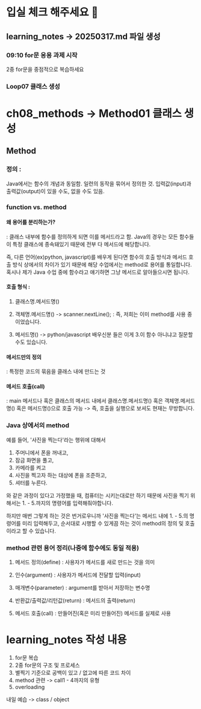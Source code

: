 # 입실 체크 해주세요 🎈
## learning_notes -> 20250317.md 파일 생성
### 09:10 for문 응용 과제 시작
2중 for문을 중점적으로 복습하세요
### Loop07 클래스 생성

# ch08_methods -> Method01 클래스 생성

## Method

### 정의 :

Java에서는 함수의 개념과 동일함. 일련의 동작을 묶어서
정의한 것. 입력값(input)과 출력값(output)이 있을 수도,
없을 수도 있음.

### function vs. method
#### 왜 용어를 분리하는가?

: 클래스 내부에 함수를 정의하게 되면 이를 메서드라고 함.
Java의 경우는 모든 함수들이 특정 클래스에 종속돼있기
때문에 전부 다 메서드에 해당합니다.

즉, 다른 언어(ex)python, javascript)를 배우게 된다면
함수의 호출 방식과 메서드 호출 방식 상에서의 차이가
있기 때문에 해당 수업에서는 method로 용어를 통일합니다.
혹시나 제가 Java 수업 중에 함수라고 얘기하면 그냥
메서드로 알아들으시면 됩니다.

#### 호출 형식 :
1. 클래스명.메서드명()
2. 객체명.메서드명()    -> scanner.nextLine();
: 즉, 저희는 이미 method를 사용 중이었습니다.

3. 메서드명()          -> python/javascript 배우신분
들은 이게 3.이 함수 아니냐고 질문할 수도 있습니다.

#### 메서드만의 정의
: 특정한 코드의 묶음을 클래스 내에 만드는 것

#### 메서드 호출(call)
: main 메서드나 혹은 클래스의 메서드 내에서
클래스명.메서드명() 혹은 객체명.메서드명() 혹은 
메서드명()으로 호출 가능 -> 즉, 호출을 실행으로 보셔도
현재는 무방합니다.

### Java 상에서의 method

예를 들어, '사진을 찍는다'라는 행위에 대해서
1. 주머니에서 폰을 꺼내고,
2. 잠금 화면을 풀고,
3. 카메라를 켜고
4. 사진을 찍고자 하는 대상에 폰을 조준하고,
5. 셔터를 누른다.

와 같은 과정이 있다고 가정했을 때, 컴퓨터는 시키는대로만
하기 때문에 사진을 찍기 위해서는 1. - 5.까지의 명령어를
입력해줘야합니다.

하지만 매번 그렇게 하는 것은 번거로우니까
'사진을 찍는다'는 메서드 내에 1. - 5.의 명령어를 미리
입력해두고, 순서대로 시행할 수 있게끔 하는 것이
method의 정의 및 호출이라고 할 수 있습니다.

### method 관련 용어 정리(나중에 함수에도 동일 적용)
1. 메서드 정의(define)
: 사용자가 메서드를 새로 만드는 것을 의미

2. 인수(argument)
: 사용자가 메서드에 전달할 입력(input)

3. 매개변수(parameter)
: argument를 받아서 저장하는 변수명

4. 반환값/출력값/리턴값(return)
: 메서드의 출력(return)

5. 메서드 호출(call)
: 만들어진(혹은 미리 만들어진) 메서드를 실제로 사용

# learning_notes 작성 내용

1. for문 복습
2. 2중 for문의 구조 및 프로세스
3. 별찍기 기준으로 공백이 있고 / 없고에 따른 코드 차이
4. method 관련 -> call1 - 4까지의 유형
5. overloading

내일 예습 -> class / object